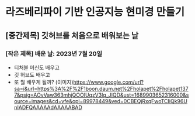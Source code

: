 # 라즈베리파이 기반 인공지능 현미경 만들기

## [중간제목] 깃허브를 처음으로 배워보는 날

### [작은 제목] 배운 날: 2023년 7월 20일

* 티처블 머신도 배우고
* 깃 허브도 배우고
* 또 뭘 배우게 될까?
(이미지)https://www.google.com/url?sa=i&url=https%3A%2F%2F1boon.daum.net%2Fholapet%2Fholapet1377&psig=AOvVaw363mhjQOOIUqzV3lq_JIQD&ust=1689903652316000&source=images&cd=vfe&opi=89978449&ved=0CBEQjRxqFwoTCIiQk96UnIADFQAAAAAdAAAAABAD
